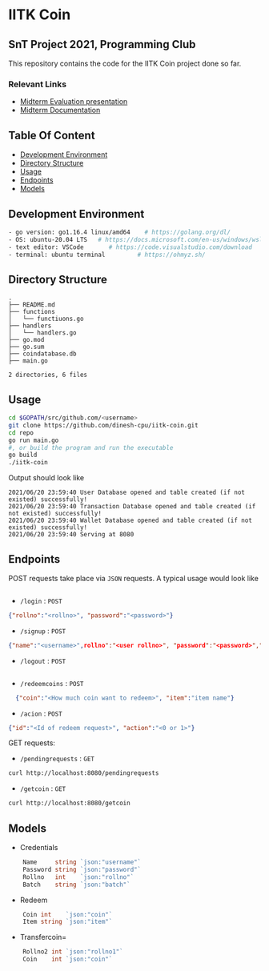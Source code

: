 # IITK Coin
## SnT Project 2021, Programming Club 

This repository contains the code for the IITK Coin project done so far.

### Relevant Links

- [Midterm Evaluation presentation](https://docs.google.com/presentation/d/1kriN-7A3v1RlXUDL5NETX3roJKRMJInptkWofIxY8dg/edit?usp=sharing)
- [Midterm Documentation](https://docs.google.com/document/d/1bvOWH4k0U-l2pQ1jLWIDzOkJ2wbHNW4jJw7tMWkUV6o/edit?usp=sharing)

## Table Of Content
- [Development Environment](#development-environment)
- [Directory Structure](#directory-structure)
- [Usage](#usage)
- [Endpoints](#endpoints)
- [Models](#models)

## Development Environment

```bash
- go version: go1.16.4 linux/amd64    # https://golang.org/dl/
- OS: ubuntu-20.04 LTS   # https://docs.microsoft.com/en-us/windows/wsl/install-win10
- text editor: VSCode    	# https://code.visualstudio.com/download
- terminal: ubuntu terminal   		# https://ohmyz.sh/
```

## Directory Structure
```
.
├── README.md
├── functions
│   └── functiuons.go
├── handlers
│   └── handlers.go
├── go.mod
├── go.sum
├── coindatabase.db
├── main.go

2 directories, 6 files
```

## Usage
```bash
cd $GOPATH/src/github.com/<username>
git clone https://github.com/dinesh-cpu/iitk-coin.git
cd repo
go run main.go     
#, or build the program and run the executable
go build
./iitk-coin
```

Output should look like

```
2021/06/20 23:59:40 User Database opened and table created (if not existed) successfully!
2021/06/20 23:59:40 Transaction Database opened and table created (if not existed) successfully!
2021/06/20 23:59:40 Wallet Database opened and table created (if not existed) successfully!
2021/06/20 23:59:40 Serving at 8080
```

## Endpoints
POST requests take place via `JSON` requests. A typical usage would look like

```bash

```

- `/login` : `POST`
```json
{"rollno":"<rollno>", "password":"<password>"}
```

- `/signup` : `POST`
```json
{"name":"<username>",rollno":"<user rollno>", "password":"<password>","batch":"<user batch>"}
```

- `/logout` : `POST`
```json

```
- `/redeemcoins` : `POST`
```json
  {"coin":"<How much coin want to redeem>", "item":"item name"}
```

- `/acion` : `POST`
```json
{"id":"<Id of redeem request>", "action":"<0 or 1>"}
```

GET requests:

- `/pendingrequests` : `GET`
```bash
curl http://localhost:8080/pendingrequests
```

- `/getcoin` : `GET`
```bash
curl http://localhost:8080/getcoin
```

## Models

-  Credentials
```go
	Name     string `json:"username"`
	Password string `json:"password"`
	Rollno   int    `json:"rollno"`
	Batch    string `json:"batch"`
```

- Redeem
```go
	Coin int    `json:"coin"`
	Item string `json:"item"`
```

- Transfercoin=
```go
	Rollno2 int `json:"rollno1"`
	Coin    int `json:"coin"`
```
